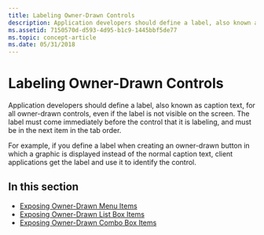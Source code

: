 ```yaml
---
title: Labeling Owner-Drawn Controls
description: Application developers should define a label, also known as caption text, for all owner-drawn controls, even if the label is not visible on the screen.
ms.assetid: 7150570d-d593-4d95-b1c9-1445bbf5de77
ms.topic: concept-article
ms.date: 05/31/2018
---
```


# Labeling Owner-Drawn Controls

Application developers should define a label, also known as caption text, for all owner-drawn controls, even if the label is not visible on the screen. The label must come immediately before the control that it is labeling, and must be in the next item in the tab order.

For example, if you define a label when creating an owner-drawn button in which a graphic is displayed instead of the normal caption text, client applications get the label and use it to identify the control.

## In this section

-   [Exposing Owner-Drawn Menu Items](exposing-owner-drawn-menu-items.md)
-   [Exposing Owner-Drawn List Box Items](exposing-owner-drawn-list-box-items.md)
-   [Exposing Owner-Drawn Combo Box Items](exposing-owner-drawn-combo-box-items.md)

 

 




